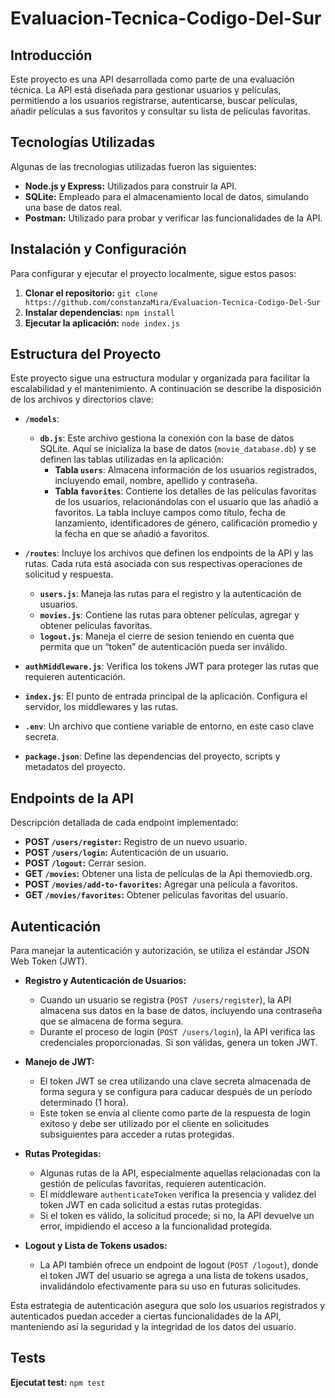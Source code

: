 # Evaluacion-Tecnica-Codigo-Del-Sur

## Introducción
Este proyecto es una API desarrollada como parte de una evaluación técnica. La API está diseñada para gestionar usuarios y películas, permitiendo a los usuarios registrarse, autenticarse, buscar películas, añadir películas a sus favoritos y consultar su lista de películas favoritas.

## Tecnologías Utilizadas
Algunas de las trecnologias utilizadas fueron las siguientes:

- **Node.js y Express:** Utilizados para construir la API.
- **SQLite:** Empleado para el almacenamiento local de datos, simulando una base de datos real.
- **Postman:** Utilizado para probar y verificar las funcionalidades de la API.


## Instalación y Configuración
Para configurar y ejecutar el proyecto localmente, sigue estos pasos:

1. **Clonar el repositorio:** `git clone https://github.com/constanzaMira/Evaluacion-Tecnica-Codigo-Del-Sur`
2. **Instalar dependencias:** `npm install`
3. **Ejecutar la aplicación:** `node index.js`

## Estructura del Proyecto
Este proyecto sigue una estructura modular y organizada para facilitar la escalabilidad y el mantenimiento. A continuación se describe la disposición de los archivos y directorios clave:

- **`/models`**: 
  - **`db.js`**: Este archivo gestiona la conexión con la base de datos SQLite. Aquí se inicializa la base de datos (`movie_database.db`) y se definen las tablas utilizadas en la aplicación:
    - **Tabla `users`**: Almacena información de los usuarios registrados, incluyendo email, nombre, apellido y contraseña.
    - **Tabla `favorites`**: Contiene los detalles de las películas favoritas de los usuarios, relacionándolas con el usuario que las añadió a favoritos. La tabla incluye campos como título, fecha de lanzamiento, identificadores de género, calificación promedio y la fecha en que se añadió a favoritos.
      
- **`/routes`**: Incluye los archivos que definen los endpoints de la API y las rutas. Cada ruta está asociada con sus respectivas operaciones de solicitud y respuesta.
   - **`users.js`**: Maneja las rutas para el registro y la autenticación de usuarios.
   - **`movies.js`**: Contiene las rutas para obtener películas, agregar y obtener películas favoritas.
   - **`logout.js`**: Maneja el cierre de sesion teniendo en cuenta que permita que un “token” de autenticación pueda ser inválido.
    
 - **`authMiddleware.js`**: Verifica los tokens JWT para proteger las rutas que requieren autenticación.

- **`index.js`**: El punto de entrada principal de la aplicación. Configura el servidor, los middlewares y las rutas.

- **`.env`**: Un archivo que contiene variable de entorno, en este caso clave secreta.

- **`package.json`**: Define las dependencias del proyecto, scripts y metadatos del proyecto.

## Endpoints de la API
Descripción detallada de cada endpoint implementado:

- **POST `/users/register`:** Registro de un nuevo usuario.
- **POST `/users/login`:** Autenticación de un usuario.
- **POST `/logout`:** Cerrar sesion.
- **GET `/movies`:** Obtener una lista de películas de la Api themoviedb.org.
- **POST `/movies/add-to-favorites`:** Agregar una película a favoritos.
- **GET `/movies/favorites`:** Obtener películas favoritas del usuario.

## Autenticación
Para manejar la autenticación y autorización, se utiliza el estándar JSON Web Token (JWT). 

- **Registro y Autenticación de Usuarios:** 
  - Cuando un usuario se registra (`POST /users/register`), la API almacena sus datos en la base de datos, incluyendo una contraseña que se almacena de forma segura.
  - Durante el proceso de login (`POST /users/login`), la API verifica las credenciales proporcionadas. Si son válidas, genera un token JWT.
  
- **Manejo de JWT:**
  - El token JWT se crea utilizando una clave secreta almacenada de forma segura y se configura para caducar después de un período determinado (1 hora).
  - Este token se envía al cliente como parte de la respuesta de login exitoso y debe ser utilizado por el cliente en solicitudes subsiguientes para acceder a rutas protegidas.

- **Rutas Protegidas:**
  - Algunas rutas de la API, especialmente aquellas relacionadas con la gestión de películas favoritas, requieren autenticación.
  - El middleware `authenticateToken` verifica la presencia y validez del token JWT en cada solicitud a estas rutas protegidas.
  - Si el token es válido, la solicitud procede; si no, la API devuelve un error, impidiendo el acceso a la funcionalidad protegida.

- **Logout y Lista de Tokens usados:**
  - La API también ofrece un endpoint de logout (`POST /logout`), donde el token JWT del usuario se agrega a una lista de tokens usados, invalidándolo efectivamente para su uso en futuras solicitudes.

Esta estrategia de autenticación asegura que solo los usuarios registrados y autenticados puedan acceder a ciertas funcionalidades de la API, manteniendo así la seguridad y la integridad de los datos del usuario.

## Tests
**Ejecutat test:** `npm test`


